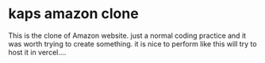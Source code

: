 # kaps amazon clone
This is the clone of Amazon website.
just a normal coding practice and it was worth trying to create something.
it is nice to perform like this
will try to host it in vercel....
